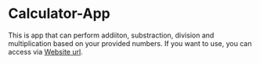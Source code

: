 # Calculator-App
This is app that can perform addiiton, substraction, division and multiplication based on your provided numbers. If you want to use, you can access via [Website url](https://cal-app.streamlit.app/).
